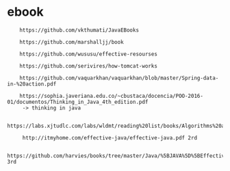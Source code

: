 # ebook

		https://github.com/vkthumati/JavaEBooks
		
		https://github.com/marshalljj/book
		
		https://github.com/wususu/effective-resourses
		
		https://github.com/serivires/how-tomcat-works
		
		https://github.com/vaquarkhan/vaquarkhan/blob/master/Spring-data-in-%20action.pdf
		
		https://sophia.javeriana.edu.co/~cbustaca/docencia/POO-2016-01/documentos/Thinking_in_Java_4th_edition.pdf
		 -> thinking in java 
		 
		 https://labs.xjtudlc.com/labs/wldmt/reading%20list/books/Algorithms%20and%20optimization/Introduction%20to%20Algorithms.pdf
		 
		 http://itmyhome.com/effective-java/effective-java.pdf 2rd
		 
		 https://github.com/harvies/books/tree/master/Java/%5BJAVA%5D%5BEffective%20Java%203rd%20Edition%5D 3rd
